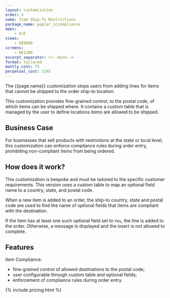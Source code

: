 ```yaml
---
layout: customization
order: 5
name: Item Ship-To Restrictions
package_name: poplar_iccompliance
apps:
    - O/E
views:
    - OE0500
screens:
    - OE1100
excerpt_separator: <!--more-->
format: tailored
montly_cost: 75
perpetual_cost: 2145
---
```


The {{page.name}} customization stops users from 
adding lines for items that cannot be shipped to the order ship-to location.

This customization provides fine-grained control, to the postal code,
of which items can be shipped where.  It contains a custom table that is 
managed by the user to define locations items are allowed to be shipped. 
<!--more-->

## Business Case

For businesses that sell products with restrictions at the state or local
level, this customization can enforce compliance rules during order entry,
prohibiting non-compliant items from being ordered.

## How does it work?

This customization is bespoke and must be tailored to the 
specific customer requirements.  This version uses a custom table
to map an optional field name to a country, state, and postal code.

When a new item is added to an order, the ship-to country, state and
postal code are used to find the name of optional fields that 
items are compliant with the destination.  

If the item has at least one such optional field set to `Yes`, the 
line is added to the order.  Otherwise, a message is displayed and 
the insert is not allowed to complete.

## Features

Item Compliance:

- fine-grained control of allowed destinations to the postal code;
- user configurable through custom table and optional fields;
- enforcement of compliance rules during order entry.

{% include pricing.html %}
